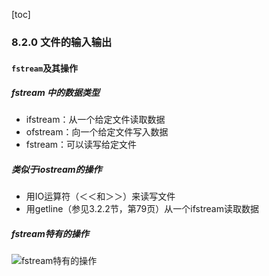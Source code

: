 [toc]

### 8.2.0 文件的输入输出

#### `fstream`及其操作

##### fstream 中的数据类型

* ifstream：从一个给定文件读取数据
* ofstream：向一个给定文件写入数据
* fstream：可以读写给定文件

##### 类似于iostream的操作

* 用IO运算符（＜＜和＞＞）来读写文件
* 用getline（参见3.2.2节，第79页）从一个ifstream读取数据

##### fstream特有的操作

![fstream特有的操作](https://img-blog.csdnimg.cn/20210201102440915.png?x-oss-process=image/watermark,type_ZmFuZ3poZW5naGVpdGk,shadow_10,text_aHR0cHM6Ly9ibG9nLmNzZG4ubmV0L0NIWWFiYzEyMzQ1Nmho,size_16,color_FFFFFF,t_70)

